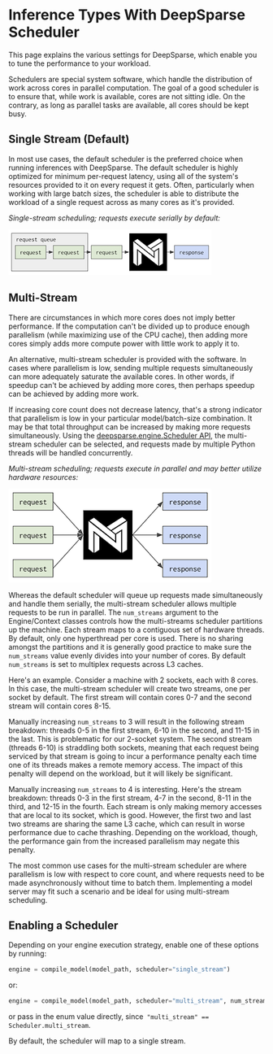 <!--
Copyright (c) 2021 - present / Neuralmagic, Inc. All Rights Reserved.

Licensed under the Apache License, Version 2.0 (the "License");
you may not use this file except in compliance with the License.
You may obtain a copy of the License at

   http://www.apache.org/licenses/LICENSE-2.0

Unless required by applicable law or agreed to in writing,
software distributed under the License is distributed on an "AS IS" BASIS,
WITHOUT WARRANTIES OR CONDITIONS OF ANY KIND, either express or implied.
See the License for the specific language governing permissions and
limitations under the License.
-->

# Inference Types With DeepSparse Scheduler

This page explains the various settings for DeepSparse, which enable you to tune the performance to your workload.

Schedulers are special system software, which handle the distribution of work across cores in parallel computation.
The goal of a good scheduler is to ensure that, while work is available, cores are not sitting idle.
On the contrary, as long as parallel tasks are available, all cores should be kept busy.

## Single Stream (Default)
In most use cases, the default scheduler is the preferred choice when running inferences with DeepSparse.
The default scheduler is highly optimized for minimum per-request latency, using all of the system's resources provided to it on every request it gets.
Often, particularly when working with large batch sizes, the scheduler is able to distribute the workload of a single request across as many cores as it's provided.

*Single-stream scheduling; requests execute serially by default:*


<img src="https://raw.githubusercontent.com/neuralmagic/deepsparse/main/docs/source/single-stream.png" alt="single stream diagram" />

## Multi-Stream

There are circumstances in which more cores does not imply better performance. If the computation can't be divided up to produce enough parallelism (while maximizing use of the CPU cache), then adding more cores simply adds more compute power with little work to apply it to.

An alternative, multi-stream scheduler is provided with the software. In cases where parallelism is low, sending multiple requests simultaneously can more adequately saturate the available cores. In other words, if speedup can't be achieved by adding more cores, then perhaps speedup can be achieved by adding more work.

If increasing core count does not decrease latency, that's a strong indicator that parallelism is low in your particular model/batch-size combination. It may be that total throughput can be increased by making more requests simultaneously. Using the [deepsparse.engine.Scheduler API,](https://docs.neuralmagic.com/archive/deepsparse/api/deepsparse.html#module-deepsparse.engine) the multi-stream scheduler can be selected, and requests made by multiple Python threads will be handled concurrently.

*Multi-stream scheduling; requests execute in parallel and may better utilize hardware resources:*

<img src="https://raw.githubusercontent.com/neuralmagic/deepsparse/main/docs/source/multi-stream.png" alt="multi stream diagram" />



Whereas the default scheduler will queue up requests made simultaneously and handle them serially, the multi-stream scheduler allows multiple requests to be run in parallel. The `num_streams` argument to the Engine/Context classes controls how the multi-streams scheduler partitions up the machine. Each stream maps to a contiguous set of hardware threads. By default, only one hyperthread per core is used. There is no sharing amongst the partitions and it is generally good practice to make sure the `num_streams` value evenly divides into your number of cores. By default `num_streams` is set to multiplex requests across L3 caches.

Here's an example. Consider a machine with 2 sockets, each with 8 cores. In this case, the multi-stream scheduler will create two streams, one per socket by default. The first stream will contain cores 0-7 and the second stream will contain cores 8-15.

Manually increasing `num_streams` to 3 will result in the following stream breakdown: threads 0-5 in the first stream, 6-10 in the second, and 11-15 in the last. This is problematic for our 2-socket system. The second stream (threads 6-10) is straddling both sockets, meaning that each request being serviced by that stream is going to incur a performance penalty each time one of its threads makes a remote memory access. The impact of this penalty will depend on the workload, but it will likely be significant.

Manually increasing `num_streams` to 4 is interesting. Here's the stream breakdown: threads 0-3 in the first stream, 4-7 in the second, 8-11 in the third, and 12-15 in the fourth. Each stream is only making memory accesses that are local to its socket, which is good. However, the first two and last two streams are sharing the same L3 cache, which can result in worse performance due to cache thrashing. Depending on the workload, though, the performance gain from the increased parallelism may negate this penalty.

The most common use cases for the multi-stream scheduler are where parallelism is low with respect to core count, and where requests need to be made asynchronously without time to batch them. Implementing a model server may fit such a scenario and be ideal for using multi-stream scheduling.

## Enabling a Scheduler

Depending on your engine execution strategy, enable one of these options by running:

```python
engine = compile_model(model_path, scheduler="single_stream")
```

or:

```python
engine = compile_model(model_path, scheduler="multi_stream", num_streams=None) # None is the default
```

or pass in the enum value directly, since` "multi_stream" == Scheduler.multi_stream`.

By default, the scheduler will map to a single stream.

